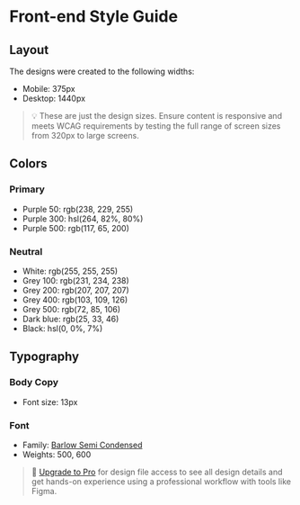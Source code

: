 # Front-end Style Guide

## Layout

The designs were created to the following widths:

- Mobile: 375px
- Desktop: 1440px

> 💡 These are just the design sizes. Ensure content is responsive and meets WCAG requirements by testing the full range of screen sizes from 320px to large screens.

## Colors

### Primary

- Purple 50: rgb(238, 229, 255)
- Purple 300: hsl(264, 82%, 80%)
- Purple 500: rgb(117, 65, 200)

### Neutral

- White: rgb(255, 255, 255)
- Grey 100: rgb(231, 234, 238)
- Grey 200: rgb(207, 207, 207)
- Grey 400: rgb(103, 109, 126)
- Grey 500: rgb(72, 85, 106)
- Dark blue: rgb(25, 33, 46)
- Black: hsl(0, 0%, 7%)

## Typography

### Body Copy

- Font size: 13px

### Font

- Family: [Barlow Semi Condensed](https://fonts.google.com/specimen/Barlow+Semi+Condensed)
- Weights: 500, 600

> 💎 [Upgrade to Pro](https://www.frontendmentor.io/pro?ref=style-guide) for design file access to see all design details and get hands-on experience using a professional workflow with tools like Figma.
